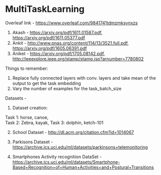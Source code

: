 # MultiTaskLearning

Overleaf link - https://www.overleaf.com/9841741tdmzmksynxzs 
1) Akash - https://arxiv.org/pdf/1611.01587.pdf, https://arxiv.org/pdf/1611.05377.pdf
2) Ankit - http://www.pnas.org/content/114/13/3521.full.pdf, https://arxiv.org/pdf/1605.06391.pdf 
3) Aniket - https://arxiv.org/pdf/1705.08142.pdf, http://ieeexplore.ieee.org/stamp/stamp.jsp?arnumber=7780802 

Things to remember:
1) Replace fully connected layers with conv. layers and take mean of the output to get the task embedding
2) Vary the number of examples for the task_batch_size


Datasets - 

1) Dataset creation:

Task 1: horse, canoe,    
Task 2: Zebra, kayak, 
Task 3: dolphin, ketch-101

2) School Dataset - http://dl.acm.org/citation.cfm?id=1014067

3) Parkisons Dataset - https://archive.ics.uci.edu/ml/datasets/parkinsons+telemonitoring

4) Smartphones Activity recognition DataSet - https://archive.ics.uci.edu/ml/datasets/Smartphone-Based+Recognition+of+Human+Activities+and+Postural+Transitions

